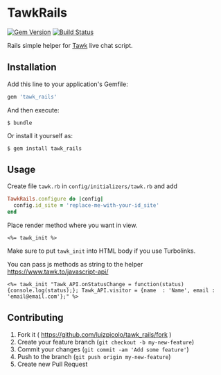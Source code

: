 # TawkRails

[![Gem Version](https://badge.fury.io/rb/tawk_rails.svg)](http://badge.fury.io/rb/tawk_rails)
[![Build  Status](https://travis-ci.org/luizpicolo/tawk-rails.svg?branch=master)](https://travis-ci.org/luizpicolo/tawk-rails)

Rails simple helper for [Tawk](https://www.tawk.to/) live chat script.

## Installation

Add this line to your application's Gemfile:

```ruby
gem 'tawk_rails'
```

And then execute:

    $ bundle

Or install it yourself as:

    $ gem install tawk_rails

## Usage

Create file `tawk.rb` in `config/initializers/tawk.rb` and add

```ruby
TawkRails.configure do |config|
  config.id_site = 'replace-me-with-your-id_site'
end
```

Place render method where you want in view.

    <%= tawk_init %>

Make sure to put `tawk_init` into HTML body if you use Turbolinks.

You can pass js methods as string to the helper https://www.tawk.to/javascript-api/

    <%= tawk_init "Tawk_API.onStatusChange = function(status){console.log(status);}; Tawk_API.visitor = {name  : 'Name', email : 'email@email.com'};" %>

## Contributing

1. Fork it ( https://github.com/luizpicolo/tawk_rails/fork )
2. Create your feature branch (`git checkout -b my-new-feature`)
3. Commit your changes (`git commit -am 'Add some feature'`)
4. Push to the branch (`git push origin my-new-feature`)
5. Create new Pull Request
